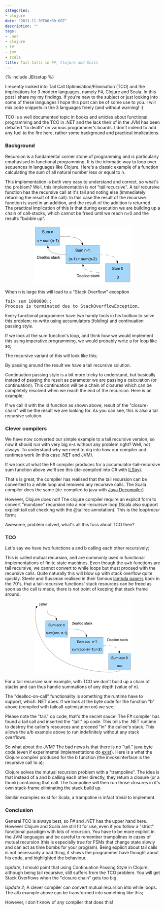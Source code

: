 ```yaml
---
categories:
- clojure
date: "2011-11-20T00:00:00Z"
description: ""
tags:
- .net
- clojure
- f#
- jvm
- scala
title: Tail Calls in F#, Clojure and Scala
---
```

{% include JB/setup %}

I recently looked into Tail Call Optimisation/Elimination (TCO) and the implications for 3 modern languages, namely F#, Clojure and Scala. In this post I share my my findings.&nbsp;If you're new to the subject or just looking into some of these languages I hope this post can be of some use to you. I will mix code snippets in the 3 languages freely (and without warning! :)

TCO is a well documented topic in books and articles about functional programming and the TCO in .NET and the lack their of in the JVM has been debated "to death" on various programmer's boards. I don't indend to add any fuel to the fire here, rather some background and practical implications.

### Background
Recursion is a fundamental corner stone of programming and is particularly emphasised in functional programming. It is the idiomatic way to loop over sequences in languages like Clojure. Here's a classic example of a function calculating the sum of all natural number less or equal to n.
<script src="https://gist.github.com/1698008.js?file=sum.fs"> </script>
This implementation is both very easy to understand and correct, so what's the problem? Well, this implementation is not "tail recursive". A tail recursive function has the recursive call at it's tail and noting else (immediately returning the result of the call). In this case the result of the recursive function is used in an addition, and the result of the addition is returned. The practical implication of this is that during execution we are building up a chain of call-stacks, which cannot be freed until we reach n=0 and the results "bubble up".
<p align="center"><img src="/assets/images/tailcalls/recur1.png"></p>

When n is large this will lead to a "Stack Overflow" exception
<pre>fsi&gt; sum 1000000;;
Process is terminated due to StackOverflowException.</pre>

Every functional programmer have two handy tools in his toolbox to solve this problem; re-write using accumulators (folding) and continuation passing style.

If we look at the sum function's loop, and think how we would implement this using imperative programming, we would probably write a for loop like so;
<script src="https://gist.github.com/1698008.js?file=sum-imperative.scala"> </script>
The recursive variant of this will look like this;
<script src="https://gist.github.com/1698008.js?file=sum-tail.scala"> </script>
By passing around the result we have a tail recursive solution.

Continuation passing style is a bit more tricky to understand, but basically instead of passing the result as parameter we are passing a calculation (or continuation). This continuation will be a chain of closures which can be completely resolved when we reach the end of the recursion. Here is an example;
<script src="https://gist.github.com/1698008.js?file=sum-cps.clj"> </script>

If we call it with the id function as shown above, result of the "closure-chain" will be the result we are looking for. As you can see, this is also a tail recursive solution.

### Clever compilers
We have now converted our simple example to a tail recursive version, so now it should run with very big n-s without any problem right? Well, not always. To understand why we need to dig into how our compiler and runtimes work (in this case .NET and JVM).

If we look at what the F# compiler produces for a accumulator-tail-recursive sum function above we'll see this (de-compiled into C# with <a href="http://wiki.sharpdevelop.net/ILSpy.ashx">ILSpy</a>).
<script src="https://gist.github.com/1698008.js?file=sum-tail-ilspy.cs"> </script>

That's is great, the compiler has realised that the tail recursion can be converted to a while loop and removed any recursive calls. The Scala compiler does the same (de-compiled to java with <a href="http://java.decompiler.free.fr/">Java Decompiler</a>)<br />
<script src="https://gist.github.com/1698008.js?file=sum-tail-jd.java"> </script>

However, Clojure does not! The clojure compiler require an explicit form to convert "mundane" recursion into a non-recurisve loop (Scala also support explicit tail call checking with the @tailrec annotation). This is the loop/recur form;
<script src="https://gist.github.com/1698008.js?file=sum-tail.clj"> </script>
Awesome, problem solved, what's all this fuss about TCO then?<br />

### TCO
Let's say we have two functions a and b calling each other recursively;
<script src="https://gist.github.com/1698008.js?file=mutual-recursion.fs"> </script>

This is called mutual recursion, and are commonly used in functional implementations of finite state machines. Even though the a+b functions are tail recursive, we cannot convert to while loops but must proceed with the recursive calls. Quite naturally this will blow up with stack overflow quite quickly. Steele and Sussman realised in their famous <a href="http://library.readscheme.org/page1.html">lambda papers</a> back in the 70's, that a tail-recursive functions' stack resources can be freed as soon as the call is made, there is not point of keeping that stack frame around.

<p align="center"><img src="/assets/images/tailcalls/recur2.png"></p>

For a tail recursive sum example, with TCO we don't build up a chain of stacks and can thus handle summations of any depth (value of n).

The "dealloc-on-call" functionality is something the runtime have to support, which .NET does. If we look at the byte code for the function "b" above (compiled with tailcall-optimization on) we see;
<script src="https://gist.github.com/1698008.js?file=code.il"> </script>

Please note the "tail." op code, that's the secret sauce! The F# compiler has found a tail call and inserted the "tail." op code. This tells the .NET runtime to destroy the caller's resources and proceed "in" the callee's stack. This allows the a/b example above to run indefinitely without any stack overflows.

So what about the JVM? The bad news is that there is no "tail." java byte code (even if experimental implementations do <a href="http://blogs.oracle.com/jrose/entry/tail_calls_in_the_vm">exist</a>). Here is a what the Clojure compiler produced for the b function (the invokeinterface is the recursive call to a);
<script src="https://gist.github.com/1698008.js?file=code2.jb"> </script>

Clojure solves the mutual recursion problem with a "trampoline". The idea is that instead of a and b calling each other directly, they return a closure (or a thunk) containing that call. The trampoline will then run those closures in it's own stack-frame eliminating the stack build up.
<script src="https://gist.github.com/1698008.js?file=trampoline.clj"> </script>

Similar examples exist for Scala, a trampoline is infact trivial to implement.

### Conclusion
General TCO is always best, so F# and .NET has the upper hand here. However Clojure and Scala are still fit for use, even if you follow a "strict" functional paradigm with lots of recursion. You have to be more explicit in the JVM languages and be careful to remember trampolines in cases of mutual recursion (this is especially true for FSMs that change state slowly and can act as time bombs for your program). Being explicit about tail calls is not necessarily a bad thing, it shows the programmer have thought about his code, and highlighted the behaviour.

_Update_; I should point that using Continuation Passing Style in Clojure, although being tail recursive, still suffers from the TCO problem. You will get Stack Overflows when the "closure chain" gets too big.

_Update 2_; A clever compiler can convert mutual recursion into while loops. The a/b example above can be transformed into something like this;
<script src="https://gist.github.com/1698008.js?file=mutual-rec-example.java"> </script>
However, I don't know of any compiler that does this!